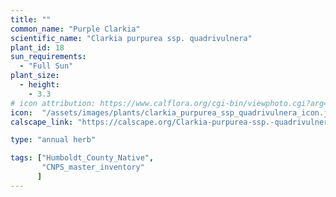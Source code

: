 ```yaml
---
title: ""
common_name: "Purple Clarkia"
scientific_name: "Clarkia purpurea ssp. quadrivulnera"
plant_id: 18
sun_requirements:
  - "Full Sun"
plant_size:
  - height: 
    - 3.3
# icon attribution: https://www.calflora.org/cgi-bin/viewphoto.cgi?arg=/app/up/entry/149/44717.jpg
icon:  "/assets/images/plants/clarkia_purpurea_ssp_quadrivulnera_icon.jpg"
calscape_link: "https://calscape.org/Clarkia-purpurea-ssp.-quadrivulnera-(Purple-Clarkia)"

type: "annual herb"

tags: ["Humboldt_County_Native",
       "CNPS_master_inventory"
      ]
---
```


